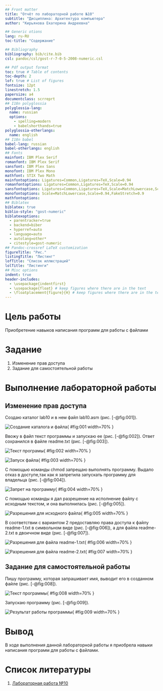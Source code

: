 ```yaml
---
## Front matter
title: "Отчёт по лабораторной работе №10"
subtitle: "Дисциплина: Архитектура компьютера"
author: "Кирьянова Екатерина Андреевна"

## Generic otions
lang: ru-RU
toc-title: "Содержание"

## Bibliography
bibliography: bib/cite.bib
csl: pandoc/csl/gost-r-7-0-5-2008-numeric.csl

## Pdf output format
toc: true # Table of contents
toc-depth: 2
lof: true # List of figures
fontsize: 12pt
linestretch: 1.5
papersize: a4
documentclass: scrreprt
## I18n polyglossia
polyglossia-lang:
  name: russian
  options:
	- spelling=modern
	- babelshorthands=true
polyglossia-otherlangs:
  name: english
## I18n babel
babel-lang: russian
babel-otherlangs: english
## Fonts
mainfont: IBM Plex Serif
romanfont: IBM Plex Serif
sansfont: IBM Plex Sans
monofont: IBM Plex Mono
mathfont: STIX Two Math
mainfontoptions: Ligatures=Common,Ligatures=TeX,Scale=0.94
romanfontoptions: Ligatures=Common,Ligatures=TeX,Scale=0.94
sansfontoptions: Ligatures=Common,Ligatures=TeX,Scale=MatchLowercase,Scale=0.94
monofontoptions: Scale=MatchLowercase,Scale=0.94,FakeStretch=0.9
mathfontoptions:
## Biblatex
biblatex: true
biblio-style: "gost-numeric"
biblatexoptions:
  - parentracker=true
  - backend=biber
  - hyperref=auto
  - language=auto
  - autolang=other*
  - citestyle=gost-numeric
## Pandoc-crossref LaTeX customization
figureTitle: "Рис."
listingTitle: "Листинг"
lofTitle: "Список иллюстраций"
lolTitle: "Листинги"
## Misc options
indent: true
header-includes:
  - \usepackage{indentfirst}
  - \usepackage{float} # keep figures where there are in the text
  - \floatplacement{figure}{H} # keep figures where there are in the text
---
```


# Цель работы

Приобретение навыков написания программ для работы с файлами

# Задание 

1. Изменение прав доступа
2. Задание для самостоятельной работы

# Выполнение лабораторной работы

## Изменение прав доступа

Создаю каталог lab10 и в нем файл lab10.asm (рис. [-@fig:001]).

![Создание каталога и файла](image/1.jpeg){ #fig:001 width=70% }

Ввожу в файл текст программы и запускаю ее (рис. [-@fig:002]). Ответ сохранился в файле readme.txt (рис. [-@fig:003]).

![Текст програмы](image/2.png){ #fig:002 width=70% }

![Запуск файла](image/3.png){ #fig:003 width=70% }

С помощью команды сhmod запрещаю выполнять программу. Выдало отказ в доступе,так как я запретила запускать программу для владельца (рис. [-@fig:004]).

![Запрет на программу](image/4.png){ #fig:004 width=70% }

С помощью команды я дал разрешение на исполнение файлу с исходным текстом, и она выполнилась (рис. [-@fig:005]).

![Разрешения для исходного файла](image/5.png){ #fig:005 width=70% }

В соответствии с вариантом 2 предоставляю права доступа к файлу readme-1.txt в символьном виде (рис. [-@fig:006]), а для файла readme-2.txt в двоичном виде (рис. [-@fig:007]).

![Разрешения для файла readme-1.txt](image/6.png){ #fig:006 width=70% }

![Разрешения для файла readme-2.txt](image/7.png){ #fig:007 width=70% }

## Задание для самостоятельной работы

Пишу программу, которая запрашивает имя, выводит его в созданном файле (рис. [-@fig:008]).

![Текст программы](image/8.png){ #fig:008 width=70% }

Запускаю программу (рис. [-@fig:009]).

![Результат работы программы](image/9.png){ #fig:009 width=70% }

# Вывод

В ходе выполнения данной лабораторной работы я приобрела навыки написания программ для работы с файлами.

# Список литературы

1. [Лабораторная работа №10](https://esystem.rudn.ru/pluginfile.php/2089554/mod_resource/content/0/%D0%9B%D0%B0%D0%B1%D0%BE%D1%80%D0%B0%D1%82%D0%BE%D1%80%D0%BD%D0%B0%D1%8F%20%D1%80%D0%B0%D0%B1%D0%BE%D1%82%D0%B0%20%E2%84%9610.%20%D0%A0%D0%B0%D0%B1%D0%BE%D1%82%D0%B0%20%D1%81%20%D1%84%D0%B0%D0%B9%D0%BB%D0%B0%D0%BC%D0%B8%20%D1%81%D1%80%D0%B5%D0%B4%D1%81%D1%82%D0%B2%D0%B0%D0%BC%D0%B8%20Nasm.pdf)
